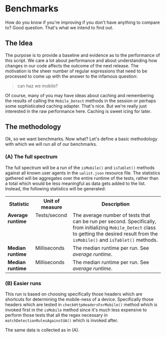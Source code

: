# Benchmarks

How do you know if you're improving if you don't have anything to compare to? Good question. That's what we intend to find out.

## The Idea

The purpose is to provide a baseline and evidence as to the performance of this script. We care a lot about performance and about understanding how changes in our code affects the outcome of the next release. The motivation is the sheer number of regular expressions that need to be processed to come up with the answer to the infamous question:

> can haz we mobile?

Of course, many of you may have ideas about caching and remembering the results of calling the `Mobile_Detect` methods in the session or perhaps some sophisticated caching adapter. That's nice. But we're really just interested in the raw performance here. Caching is sweet icing for later.

## The methodology

Ok, so we want benchmarks. Now what? Let's define a basic methodology with which we will run all of our benchmarks.

### (A) The full spectrum

The full spectrum will be a run of the `isMobile()` and `isTablet()` methods against all known user agents in the `ualist.json` resource file. The statistics gathered will be aggregates over the entire runtime of the tests, rather than a total which would be less meaningful as data gets added to the list. Instead, the following statistics will be generated:

<table>
    <tr>
        <th>Statistic</th>
        <th>Unit of measure</th>
        <th>Description</th>
    </tr>
    <tr>
        <td valign="top"><b>Average runtime</td>
        <td valign="top">Tests/second</td>
        <td valign="top">The average number of tests that can be run per second. Specifically, from initializing <code>Mobile_Detect</code> class to getting the desired result from the <code>isMobile()</code> and <code>isTablet()</code> methods.</td>
    </tr>
    <tr>
        <td valign="top"><b>Median runtime</td>
        <td valign="top">Milliseconds</td>
        <td valign="top">The median runtime per run. See <em>average runtime</em>.</td>
    </tr>
    <tr>
        <td valign="top"><b>Median runtime</td>
        <td valign="top">Milliseconds</td>
        <td valign="top">The median runtime per run. See <em>average runtime</em>.</td>
    </tr>
</table>


### (B) Easier runs

This run is based on choosing specifically those headers which are shortcuts for determining the mobile-ness of a device. Specifically those headers which are tested in `checkHttpHeadersForMobile()` method which is invoked first in the `isMobile` method since it's much less expensive to perform those tests that all the regex necessary in `matchDetectionRulesAgainstUA()` which is invoked after.

The same data is collected as in (A).

